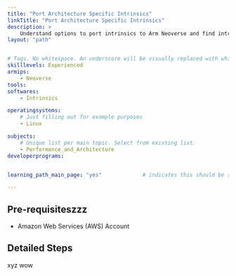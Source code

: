 ```yaml
---
title: "Port Architecture Specific Intrinsics" 
linkTitle: "Port Architecture Specific Intrinsics"
description: >
    Understand options to port intrinsics to Arm Neoverse and find intrinsics in project source code.
layout: "path"


# Tags. No whitespace. An underscore will be visually replaced with whitespace.
skilllevels: Experienced
armips:
    - Neoverse
tools:
softwares:
    - Intrinsics

operatingsystems:
    # Just filling out for example purposes
    - Linux

subjects:
    # Unique list per main topic. Select from existing list.
    - Performance_and_Architecture
developerprograms:


learning_path_main_page: "yes"             # indicates this should be surfaced when looking for related content. Only set for _index.md of learning path content.

---
```


## Pre-requisiteszzz

* Amazon Web Services (AWS) Account 

## Detailed Steps
xyz
wow
